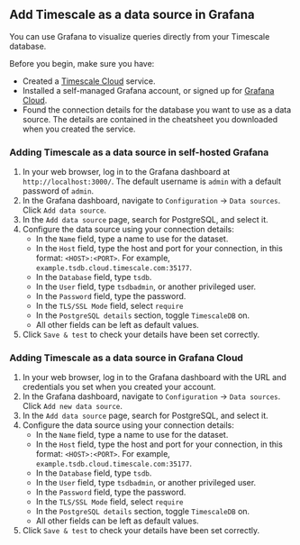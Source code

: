 
## Add Timescale as a data source in Grafana

You can use Grafana to visualize queries directly from your Timescale database.

Before you begin, make sure you have:

*   Created a [Timescale Cloud][cloud-login] service.
*   Installed a self-managed Grafana account, or signed up for
    [Grafana Cloud][install-grafana].
*   Found the connection details for the database you want to use as a data
    source. The details are contained in the cheatsheet you downloaded when you
    created the service.

<Tabs label="Add Timescale as a data source in Grafana">

<Tab title="Self-hosted Grafana">

<Procedure>

### Adding Timescale as a data source in self-hosted Grafana

1.  In your web browser, log in to the Grafana dashboard at
    `http://localhost:3000/`. The default username is `admin` with a default
    password of `admin`.
1.  In the Grafana dashboard, navigate to `Configuration` → `Data sources`.
    Click `Add data source`.
1.  In the `Add data source` page, search for PostgreSQL, and select it.
1.  Configure the data source using your connection details:
    *   In the `Name` field, type a name to use for the dataset.
    *   In the `Host` field, type the host and port for your connection, in this
        format: `<HOST>:<PORT>`. For example,
        `example.tsdb.cloud.timescale.com:35177`.
    *   In the `Database` field, type `tsdb`.
    *   In the `User` field, type `tsdbadmin`, or another privileged user.
    *   In the `Password` field, type the password.
    *   In the `TLS/SSL Mode` field, select `require`
    *   In the `PostgreSQL details` section, toggle `TimescaleDB` on.
    *   All other fields can be left as default values.
1.  Click `Save & test` to check your details have been set correctly.

</Procedure>

</Tab>

<Tab title="Grafana Cloud">

<Procedure>

### Adding Timescale as a data source in Grafana Cloud

1.  In your web browser, log in to the Grafana dashboard with the URL and
    credentials you set when you created your account.
1.  In the Grafana dashboard, navigate to `Configuration` → `Data sources`.
    Click `Add new data source`.
1.  In the `Add data source` page, search for PostgreSQL, and select it.
1.  Configure the data source using your connection details:
    *   In the `Name` field, type a name to use for the dataset.
    *   In the `Host` field, type the host and port for your connection, in this
        format: `<HOST>:<PORT>`. For example,
        `example.tsdb.cloud.timescale.com:35177`.
    *   In the `Database` field, type `tsdb`.
    *   In the `User` field, type `tsdbadmin`, or another privileged user.
    *   In the `Password` field, type the password.
    *   In the `TLS/SSL Mode` field, select `require`
    *   In the `PostgreSQL details` section, toggle `TimescaleDB` on.
    *   All other fields can be left as default values.
1.  Click `Save & test` to check your details have been set correctly.

</Procedure>

</Tab>

</Tabs>

[install-grafana]: https://grafana.com/get/
[cloud-login]: https://console.cloud.timescale.com/
